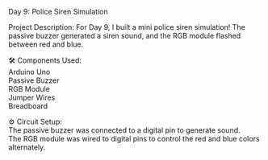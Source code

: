 Day 9: Police Siren Simulation

Project Description: For Day 9, I built a mini police siren simulation! The passive buzzer generated a siren sound, and the RGB module flashed between red and blue.

🛠️ Components Used:  
Arduino Uno  
Passive Buzzer  
RGB Module  
Jumper Wires  
Breadboard  

⚙️ Circuit Setup:  
The passive buzzer was connected to a digital pin to generate sound.  
The RGB module was wired to digital pins to control the red and blue colors alternately.

